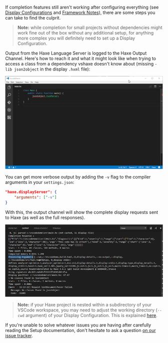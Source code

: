 If completion features still aren't working after configuring everything (see [Display Configurations](/vshaxe/vshaxe/wiki/Configuration#display-configurations-and-display-server) and [Framework Notes](/vshaxe/vshaxe/wiki/Framework-Notes)), there are some steps you can take to find the culprit.

>**Note:** while completion for small projects without dependencies might work fine out of the box without any additional setup, for anything more complex you will definitely need to set up a Display Configuration.

Output from the Haxe Language Server is logged to the Haxe Output Channel. Here's how to reach it and what it might look like when trying to access a class from a dependency vshaxe doesn't know about (missing `-lib json2object` in the display `.hxml` file):

![](images/troubleshooting/output-channel-.gif)

You can get more verbose output by adding the `-v` flag to the compiler arguments in your `settings.json`:

```json
"haxe.displayServer": {
    "arguments": ["-v"]
}
```

With this, the output channel will show the complete display requests sent to Haxe (as well as the full responses).

![](images/troubleshooting/verbose.png)

>**Note:** if your Haxe project is nested within a subdirectory of your VSCode workspace, you may need to adjust the working directory (`--cwd` argument) of your Display Configuration. This is explained [here](/vshaxe/vshaxe/wiki/Configuration#changing-the-working-directory).

If you're unable to solve whatever issues you are having after carefully reading the Setup documentation, don't hesitate to ask a question [on our issue tracker](https://github.com/vshaxe/vshaxe/issues/new).